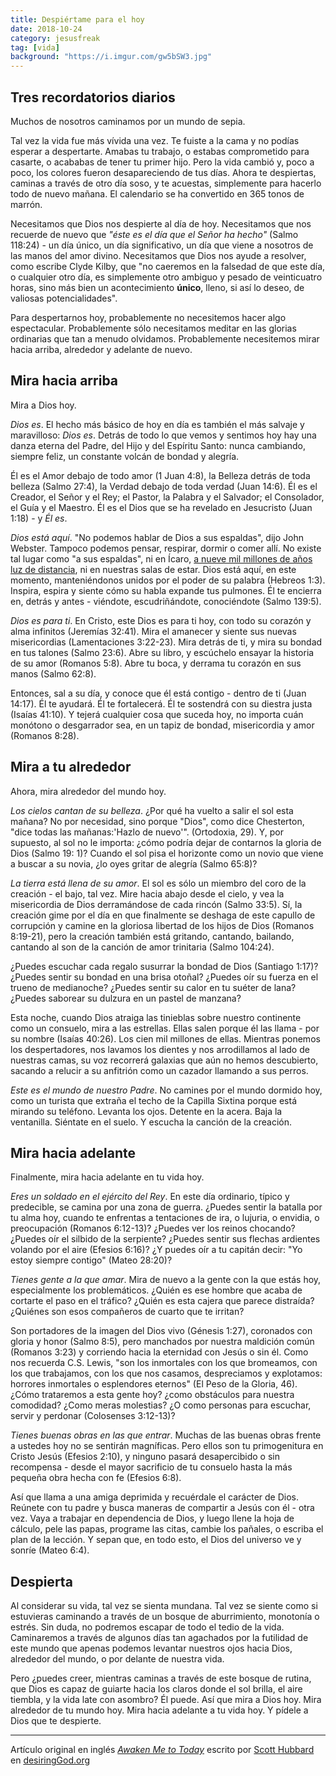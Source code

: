 ```yaml
---
title: Despiértame para el hoy
date: 2018-10-24
category: jesusfreak
tag: [vida]
background: "https://i.imgur.com/gw5bSW3.jpg"
---
```


## Tres recordatorios diarios

Muchos de nosotros caminamos por un mundo de sepia.

Tal vez la vida fue más vívida una vez. Te fuiste a la cama y no podías esperar a despertarte. Amabas tu trabajo, o estabas comprometido para casarte, o acababas de tener tu primer hijo. Pero la vida cambió y, poco a poco, los colores fueron desapareciendo de tus días. Ahora te despiertas, caminas a través de otro día soso, y te acuestas, simplemente para hacerlo todo de nuevo mañana. El calendario se ha convertido en 365 tonos de marrón.

Necesitamos que Dios nos despierte al día de hoy. Necesitamos que nos recuerde de nuevo que _"éste es el día que el Señor ha hecho"_ (Salmo 118:24) - un día único, un día significativo, un día que viene a nosotros de las manos del amor divino. Necesitamos que Dios nos ayude a resolver, como escribe Clyde Kilby, que "no caeremos en la falsedad de que este día, o cualquier otro día, es simplemente otro ambiguo y pesado de veinticuatro horas, sino más bien un acontecimiento **único**, lleno, si así lo deseo, de valiosas potencialidades".

Para despertarnos hoy, probablemente no necesitemos hacer algo espectacular. Probablemente sólo necesitamos meditar en las glorias ordinarias que tan a menudo olvidamos. Probablemente necesitemos mirar hacia arriba, alrededor y adelante de nuevo.

## Mira hacia arriba

Mira a Dios hoy.

_Dios es_. El hecho más básico de hoy en día es también el más salvaje y maravilloso: _Dios es_. Detrás de todo lo que vemos y sentimos hoy hay una danza eterna del Padre, del Hijo y del Espíritu Santo: nunca cambiando, siempre feliz, un constante volcán de bondad y alegría.

Él es el Amor debajo de todo amor (1 Juan 4:8), la Belleza detrás de toda belleza (Salmo 27:4), la Verdad debajo de toda verdad (Juan 14:6). Él es el Creador, el Señor y el Rey; el Pastor, la Palabra y el Salvador; el Consolador, el Guía y el Maestro. Él es el Dios que se ha revelado en Jesucristo (Juan 1:18) - y _Él es_.

_Dios está aquí_. "No podemos hablar de Dios a sus espaldas", dijo John Webster. Tampoco podemos pensar, respirar, dormir o comer allí. No existe tal lugar como "a sus espaldas", ni en Ícaro, [a nueve mil millones de años luz de distancia](https://www.nasa.gov/feature/goddard/2018/hubble-uncovers-the-farthest-star-ever-seen), ni en nuestras salas de estar. Dios está aquí, en este momento, manteniéndonos unidos por el poder de su palabra (Hebreos 1:3). Inspira, espira y siente cómo su habla expande tus pulmones. Él te encierra en, detrás y antes - viéndote, escudriñándote, conociéndote (Salmo 139:5).

_Dios es para ti_. En Cristo, este Dios es para ti hoy, con todo su corazón y alma infinitos (Jeremías 32:41). Mira el amanecer y siente sus nuevas misericordias (Lamentaciones 3:22-23). Mira detrás de ti, y mira su bondad en tus talones (Salmo 23:6). Abre su libro, y escúchelo ensayar la historia de su amor (Romanos 5:8). Abre tu boca, y derrama tu corazón en sus manos (Salmo 62:8).

Entonces, sal a su día, y conoce que él está contigo - dentro de ti (Juan 14:17). Él te ayudará. Él te fortalecerá. Él te sostendrá con su diestra justa (Isaías 41:10). Y tejerá cualquier cosa que suceda hoy, no importa cuán monótono o desgarrador sea, en un tapiz de bondad, misericordia y amor (Romanos 8:28).

## Mira a tu alrededor

Ahora, mira alrededor del mundo hoy.

_Los cielos cantan de su belleza_. ¿Por qué ha vuelto a salir el sol esta mañana? No por necesidad, sino porque "Dios", como dice Chesterton, "dice todas las mañanas:'Hazlo de nuevo'". (Ortodoxia, 29). Y, por supuesto, al sol no le importa: ¿cómo podría dejar de contarnos la gloria de Dios (Salmo 19: 1)? Cuando el sol pisa el horizonte como un novio que viene a buscar a su novia, ¿lo oyes gritar de alegría (Salmo 65:8)?

_La tierra está llena de su amor_. El sol es sólo un miembro del coro de la creación - el bajo, tal vez. Mire hacia abajo desde el cielo, y vea la misericordia de Dios derramándose de cada rincón (Salmo 33:5). Sí, la creación gime por el día en que finalmente se deshaga de este capullo de corrupción y camine en la gloriosa libertad de los hijos de Dios (Romanos 8:19-21), pero la creación también está gritando, cantando, bailando, cantando al son de la canción de amor trinitaria (Salmo 104:24).

¿Puedes escuchar cada regalo susurrar la bondad de Dios (Santiago 1:17)? ¿Puedes sentir su bondad en una brisa otoñal? ¿Puedes oír su fuerza en el trueno de medianoche? ¿Puedes sentir su calor en tu suéter de lana? ¿Puedes saborear su dulzura en un pastel de manzana?

Esta noche, cuando Dios atraiga las tinieblas sobre nuestro continente como un consuelo, mira a las estrellas. Ellas salen porque él las llama - por su nombre (Isaías 40:26). Los cien mil millones de ellas. Mientras ponemos los despertadores, nos lavamos los dientes y nos arrodillamos al lado de nuestras camas, su voz recorrerá galaxias que aún no hemos descubierto, sacando a relucir a su anfitrión como un cazador llamando a sus perros.

_Este es el mundo de nuestro Padre_. No camines por el mundo dormido hoy, como un turista que extraña el techo de la Capilla Sixtina porque está mirando su teléfono. Levanta los ojos. Detente en la acera. Baja la ventanilla. Siéntate en el suelo. Y escucha la canción de la creación.

## Mira hacia adelante

Finalmente, mira hacia adelante en tu vida hoy.

_Eres un soldado en el ejército del Rey_. En este día ordinario, típico y predecible, se camina por una zona de guerra. ¿Puedes sentir la batalla por tu alma hoy, cuando te enfrentas a tentaciones de ira, o lujuria, o envidia, o preocupación (Romanos 6:12-13)? ¿Puedes ver los reinos chocando? ¿Puedes oír el silbido de la serpiente? ¿Puedes sentir sus flechas ardientes volando por el aire (Efesios 6:16)? ¿Y puedes oír a tu capitán decir: "Yo estoy siempre contigo" (Mateo 28:20)?

_Tienes gente a la que amar_. Mira de nuevo a la gente con la que estás hoy, especialmente los problemáticos. ¿Quién es ese hombre que acaba de cortarte el paso en el tráfico? ¿Quién es esta cajera que parece distraída? ¿Quiénes son esos compañeros de cuarto que te irritan?

Son portadores de la imagen del Dios vivo (Génesis 1:27), coronados con gloria y honor (Salmo 8:5), pero manchados por nuestra maldición común (Romanos 3:23) y corriendo hacia la eternidad con Jesús o sin él. Como nos recuerda C.S. Lewis, "son los inmortales con los que bromeamos, con los que trabajamos, con los que nos casamos, despreciamos y explotamos: horrores inmortales o esplendores eternos" (El Peso de la Gloria, 46). ¿Cómo trataremos a esta gente hoy? ¿como obstáculos para nuestra comodidad? ¿Como meras molestias? ¿O como personas para escuchar, servir y perdonar (Colosenses 3:12-13)?

_Tienes buenas obras en las que entrar_. Muchas de las buenas obras frente a ustedes hoy no se sentirán magníficas. Pero ellos son tu primogenitura en Cristo Jesús (Efesios 2:10), y ninguno pasará desapercibido o sin recompensa - desde el mayor sacrificio de tu consuelo hasta la más pequeña obra hecha con fe (Efesios 6:8).

Así que llama a una amiga deprimida y recuérdale el carácter de Dios. Reúnete con tu padre y busca maneras de compartir a Jesús con él - otra vez. Vaya a trabajar en dependencia de Dios, y luego llene la hoja de cálculo, pele las papas, programe las citas, cambie los pañales, o escriba el plan de la lección. Y sepan que, en todo esto, el Dios del universo ve y sonríe (Mateo 6:4).

## Despierta

Al considerar su vida, tal vez se sienta mundana. Tal vez se siente como si estuvieras caminando a través de un bosque de aburrimiento, monotonía o estrés. Sin duda, no podremos escapar de todo el tedio de la vida. Caminaremos a través de algunos días tan agachados por la futilidad de este mundo que apenas podemos levantar nuestros ojos hacia Dios, alrededor del mundo, o por delante de nuestra vida.

Pero ¿puedes creer, mientras caminas a través de este bosque de rutina, que Dios es capaz de guiarte hacia los claros donde el sol brilla, el aire tiembla, y la vida late con asombro? Él puede. Así que mira a Dios hoy. Mira alrededor de tu mundo hoy. Mira hacia adelante a tu vida hoy. Y pídele a Dios que te despierte.

---

Artículo original en inglés _[Awaken Me to Today](https://www.desiringgod.org/articles/awaken-me-to-today)_ escrito por [Scott Hubbard](https://www.desiringgod.org/authors/scott-hubbard) en [desiringGod.org](https://desiringgod.org)